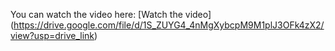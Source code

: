 You can watch the video here: [Watch the video] (https://drive.google.com/file/d/1S_ZUYG4_4nMgXybcpM9M1plJ3OFk4zX2/view?usp=drive_link)
